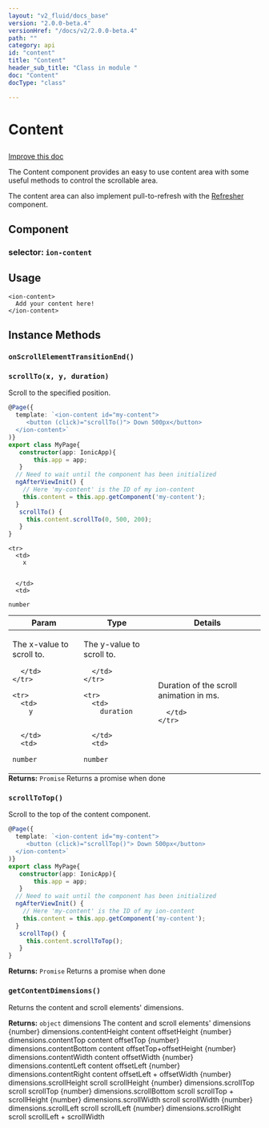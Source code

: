 ```yaml
---
layout: "v2_fluid/docs_base"
version: "2.0.0-beta.4"
versionHref: "/docs/v2/2.0.0-beta.4"
path: ""
category: api
id: "content"
title: "Content"
header_sub_title: "Class in module "
doc: "Content"
docType: "class"

---
```










<h1 class="api-title">
<a class="anchor" name="content" href="#content"></a>

Content






</h1>

<a class="improve-v2-docs" href="http://github.com/driftyco/ionic/edit/2.0//ionic/components/content/content.ts#L8">
Improve this doc
</a>






<p>The Content component provides an easy to use content area with some useful
methods to control the scrollable area.</p>
<p>The content area can also implement pull-to-refresh with the
<a href="../../scroll/Refresher">Refresher</a> component.</p>


<h2><a class="anchor" name="Component" href="#Component"></a>Component</h2>
<h3>selector: <code>ion-content</code></h3>
<!-- @usage tag -->

<h2><a class="anchor" name="usage" href="#usage"></a>Usage</h2>

<pre><code class="lang-html">&lt;ion-content&gt;
  Add your content here!
&lt;/ion-content&gt;
</code></pre>




<!-- @property tags -->



<!-- instance methods on the class -->

<h2><a class="anchor" name="instance-methods" href="#instance-methods"></a>Instance Methods</h2>

<div id="onScrollElementTransitionEnd"></div>

<h3>
<a class="anchor" name="onScrollElementTransitionEnd" href="#onScrollElementTransitionEnd"></a>
<code>onScrollElementTransitionEnd()</code>
  

</h3>












<div id="scrollTo"></div>

<h3>
<a class="anchor" name="scrollTo" href="#scrollTo"></a>
<code>scrollTo(x,&nbsp;y,&nbsp;duration)</code>
  

</h3>

Scroll to the specified position.

```ts
@Page({
  template: `<ion-content id="my-content">
     <button (click)="scrollTo()"> Down 500px</button>
  </ion-content>`
)}
export class MyPage{
   constructor(app: IonicApp){
       this.app = app;
   }
  // Need to wait until the component has been initialized
  ngAfterViewInit() {
    // Here 'my-content' is the ID of my ion-content
    this.content = this.app.getComponent('my-content');
  }
   scrollTo() {
     this.content.scrollTo(0, 500, 200);
   }
}
```


<table class="table param-table" style="margin:0;">
  <thead>
    <tr>
      <th>Param</th>
      <th>Type</th>
      <th>Details</th>
    </tr>
  </thead>
  <tbody>
    
    <tr>
      <td>
        x
        
        
      </td>
      <td>
        
  <code>number</code>
      </td>
      <td>
        <p>The x-value to scroll to.</p>

        
      </td>
    </tr>
    
    <tr>
      <td>
        y
        
        
      </td>
      <td>
        
  <code>number</code>
      </td>
      <td>
        <p>The y-value to scroll to.</p>

        
      </td>
    </tr>
    
    <tr>
      <td>
        duration
        
        
      </td>
      <td>
        
  <code>number</code>
      </td>
      <td>
        <p>Duration of the scroll animation in ms.</p>

        
      </td>
    </tr>
    
  </tbody>
</table>





<div class="return-value">
<i class="icon ion-arrow-return-left"></i>
<b>Returns:</b> 
  <code>Promise</code> Returns a promise when done
</div>




<div id="scrollToTop"></div>

<h3>
<a class="anchor" name="scrollToTop" href="#scrollToTop"></a>
<code>scrollToTop()</code>
  

</h3>

Scroll to the top of the content component.

```ts
@Page({
  template: `<ion-content id="my-content">
     <button (click)="scrollTop()"> Down 500px</button>
  </ion-content>`
)}
export class MyPage{
   constructor(app: IonicApp){
       this.app = app;
   }
  // Need to wait until the component has been initialized
  ngAfterViewInit() {
    // Here 'my-content' is the ID of my ion-content
    this.content = this.app.getComponent('my-content');
  }
   scrollTop() {
     this.content.scrollToTop();
   }
}
```






<div class="return-value">
<i class="icon ion-arrow-return-left"></i>
<b>Returns:</b> 
  <code>Promise</code> Returns a promise when done
</div>




<div id="getContentDimensions"></div>

<h3>
<a class="anchor" name="getContentDimensions" href="#getContentDimensions"></a>
<code>getContentDimensions()</code>
  

</h3>

Returns the content and scroll elements' dimensions.






<div class="return-value">
<i class="icon ion-arrow-return-left"></i>
<b>Returns:</b> 
  <code>object</code> dimensions  The content and scroll elements' dimensions
{number} dimensions.contentHeight  content offsetHeight
{number} dimensions.contentTop  content offsetTop
{number} dimensions.contentBottom  content offsetTop+offsetHeight
{number} dimensions.contentWidth  content offsetWidth
{number} dimensions.contentLeft  content offsetLeft
{number} dimensions.contentRight  content offsetLeft + offsetWidth
{number} dimensions.scrollHeight  scroll scrollHeight
{number} dimensions.scrollTop  scroll scrollTop
{number} dimensions.scrollBottom  scroll scrollTop + scrollHeight
{number} dimensions.scrollWidth  scroll scrollWidth
{number} dimensions.scrollLeft  scroll scrollLeft
{number} dimensions.scrollRight  scroll scrollLeft + scrollWidth
</div>


<!-- related link --><!-- end content block -->


<!-- end body block -->

